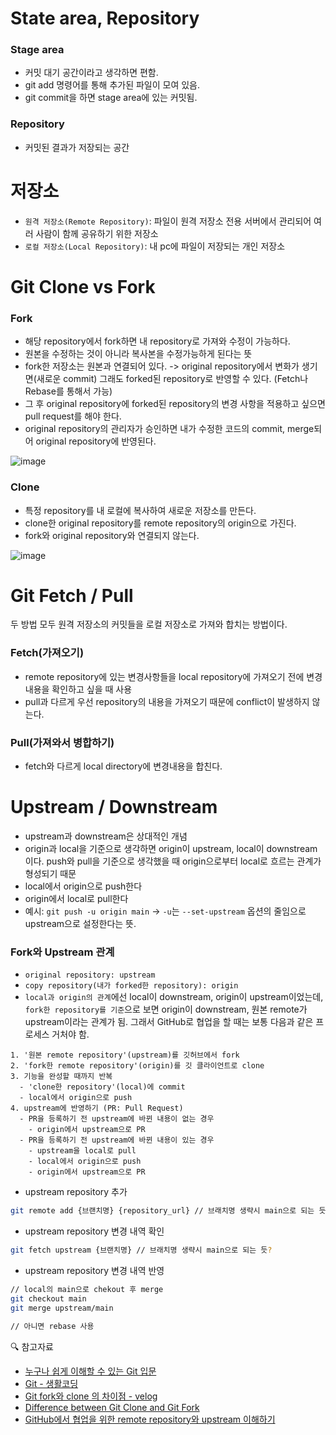 # State area, Repository

### Stage area

- 커밋 대기 공간이라고 생각하면 편함.
- git add 명령어를 통해 추가된 파일이 모여 있음.
- git commit을 하면 stage area에 있는 커밋됨.

### Repository

- 커밋된 결과가 저장되는 공간

# 저장소

- `원격 저장소(Remote Repository)`: 파일이 원격 저장소 전용 서버에서 관리되어 여러 사람이 함께 공유하기 위한 저장소
- `로컬 저장소(Local Repository)`: 내 pc에 파일이 저장되는 개인 저장소

# Git Clone vs Fork

### Fork

- 해당 repository에서 fork하면 내 repository로 가져와 수정이 가능하다.
- 원본을 수정하는 것이 아니라 복사본을 수정가능하게 된다는 뜻
- fork한 저장소는 원본과 연결되어 있다. -> original repository에서 변화가 생기면(새로운 commit) 그래도 forked된 repository로 반영할 수 있다. (Fetch나 Rebase를 통해서 가능)
- 그 후 original repository에 forked된 repository의 변경 사항을 적용하고 싶으면 pull request를 해야 한다.
- original repository의 관리자가 승인하면 내가 수정한 코드의 commit, merge되어 original repository에 반영된다.

![image](https://www.toolsqa.com/gallery/Git/4.1_Pull-Request.png)

### Clone

- 특정 repository를 내 로컬에 복사하여 새로운 저장소를 만든다.
- clone한 original repository를 remote repository의 origin으로 가진다.
- fork와 original repository와 연결되지 않는다.

![image](https://user-images.githubusercontent.com/71386219/153859863-bde44bc4-12f8-4928-8883-b8c5479b6d85.png)

# Git Fetch / Pull

두 방법 모두 원격 저장소의 커밋들을 로컬 저장소로 가져와 합치는 방법이다.

### Fetch(가져오기)

- remote repository에 있는 변경사항들을 local repository에 가져오기 전에 변경 내용을 확인하고 싶을 때 사용
- pull과 다르게 우선 repository의 내용을 가져오기 때문에 conflict이 발생하지 않는다.

### Pull(가져와서 병합하기)

- fetch와 다르게 local directory에 변경내용을 합친다.

# Upstream / Downstream

- upstream과 downstream은 상대적인 개념
- origin과 local을 기준으로 생각하면 origin이 upstream, local이 downstream이다. push와 pull을 기준으로 생각했을 때 origin으로부터 local로 흐르는 관계가 형성되기 때문
- local에서 origin으로 push한다
- origin에서 local로 pull한다
- 예시: `git push -u origin main` -> `-u`는 `--set-upstream` 옵션의 줄임으로 upstream으로 설정한다는 뜻.

### Fork와 Upstream 관계

- `original repository: upstream`
- `copy repository(내가 forked한 repository): origin`
- `local과 origin의 관계`에선 local이 downstream, origin이 upstream이었는데, `fork한 repository를 기준`으로 보면 origin이 downstream, 원본 remote가 upstream이라는 관계가 됨. 그래서 GitHub로 협업을 할 때는 보통 다음과 같은 프로세스 거처야 함.

```
1. '원본 remote repository'(upstream)를 깃허브에서 fork
2. 'fork한 remote repository'(origin)를 깃 클라이언트로 clone
3. 기능을 완성할 때까지 반복
  - 'clone한 repository'(local)에 commit
  - local에서 origin으로 push
4. upstream에 반영하기 (PR: Pull Request)
  - PR을 등록하기 전 upstream에 바뀐 내용이 없는 경우
    - origin에서 upstream으로 PR
  - PR을 등록하기 전 upstream에 바뀐 내용이 있는 경우
    - upstream을 local로 pull
    - local에서 origin으로 push
    - origin에서 upstream으로 PR
```

- upstream repository 추가

```bash
git remote add {브랜치명} {repository_url} // 브래치명 생략시 main으로 되는 듯?
```

- upstream repository 변경 내역 확인

```bash
git fetch upstream {브랜치명} // 브래치명 생략시 main으로 되는 듯?
```

- upstream repository 변경 내역 반영

```bash
// local의 main으로 chekout 후 merge
git checkout main
git merge upstream/main

// 아니면 rebase 사용
```

🔍 참고자료

- [누구나 쉽게 이해할 수 있는 Git 입문](https://backlog.com/git-tutorial/kr/intro/intro1_2.html)
- [Git - 생활코딩](https://opentutorials.org/module/1215)
- [Git fork와 clone 의 차이점 - velog](https://velog.io/@imacoolgirlyo/Git-fork와-clone-의-차이점-5sjuhwfzgp)
- [Difference between Git Clone and Git Fork](https://www.toolsqa.com/git/difference-between-git-clone-and-git-fork/)
- [GitHub에서 협업을 위한 remote repository와 upstream 이해하기](https://pers0n4.io/github-remote-repository-and-upstream/)
